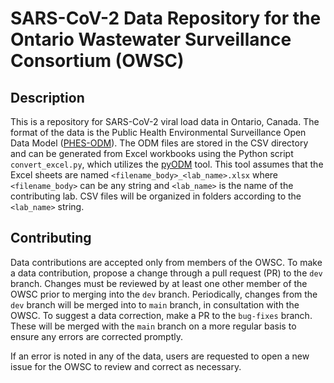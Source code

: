 # SARS-CoV-2 Data Repository for the Ontario Wastewater Surveillance Consortium (OWSC)

## Description
This is a repository for SARS-CoV-2 viral load data in Ontario, Canada. The format of the data is the Public Health Environmental Surveillance Open Data Model ([PHES-ODM](https://github.com/Big-Life-Lab/PHES-ODM)). The ODM files are stored in the CSV directory and can be generated from Excel workbooks using the Python script `convert_excel.py`, which utilizes the [pyODM](https://github.com/DeGrootResearchGroup/pyODM) tool. This tool assumes that the Excel sheets are named `<filename_body>_<lab_name>.xlsx` where `<filename_body>` can be any string and `<lab_name>` is the name of the contributing lab. CSV files will be organized in folders according to the `<lab_name>` string.

## Contributing

Data contributions are accepted only from members of the OWSC. To make a data contribution, propose a change through a pull request (PR) to the `dev` branch. Changes must be reviewed by at least one other member of the OWSC prior to merging into the `dev` branch. Periodically, changes from the `dev` branch will be merged into to `main` branch, in consultation with the OWSC. To suggest a data correction, make a PR to the `bug-fixes` branch. These will be merged with the `main` branch on a more regular basis to ensure any errors are corrected promptly.

If an error is noted in any of the data, users are requested to open a new issue for the OWSC to review and correct as necessary.
